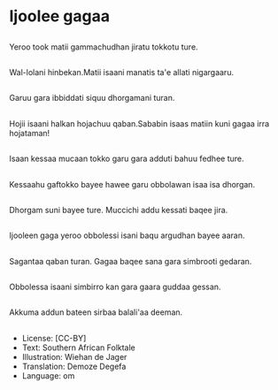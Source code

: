 # Ijoolee gagaa

##
Yeroo took matii gammachudhan jiratu tokkotu ture.

##
Wal-lolani hinbekan.Matii isaani manatis ta'e allati nigargaaru.

##
Garuu gara ibbiddati siquu dhorgamani turan.

##
Hojii isaani halkan hojachuu qaban.Sababin isaas matiin kuni gagaa irra hojataman!

##
Isaan kessaa mucaan tokko garu gara adduti bahuu fedhee ture.

##
Kessaahu gaftokko bayee hawee garu obbolawan isaa isa dhorgan.

##
Dhorgam suni bayee ture. Muccichi addu kessati baqee jira.

##
Ijooleen gaga yeroo obbolessi isani baqu argudhan bayee aaran.

##
Sagantaa qaban turan. Gagaa baqee sana gara simbrooti gedaran.

##
Obbolessa isaani simbirro kan gara gaara guddaa gessan.

##
Akkuma addun bateen sirbaa balali'aa deeman.

##
* License: [CC-BY]
* Text: Southern African Folktale
* Illustration: Wiehan de Jager
* Translation: Demoze Degefa 
* Language: om
